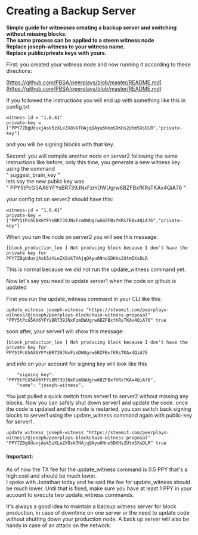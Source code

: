 # Creating a Backup Server

**Simple guide for witnesses creating a backup server and switching without missing blocks:  
The same process can be applied to a steem witness node  
Replace joseph-witness to your witness name.  
Replace public/private keys with yours.**  


First: you created your witness node and now running it according to these directions:

[https://github.com/PBSA/peerplays/blob/master/README.md](https://github.com/PBSA/peerplays/blob/master/README.md)

If you followed the instructions you will end up with something like this in config.txt

```text
witness-id = "1.6.41"
private-key = ["PPY7ZBgUduxjAsk5zXLeZX8skTHAjqQAyu6NnoSDKHs2Utm5XsDLR","private-key"]
```

and you will be signing blocks with that key.

Second: you will compile another node on server2 following the same instructions like before, only this time, you generate a new witness key using the command  
" suggest\_brain\_key "  
lets say the new public key was  
" PPY5tPcG5AX6YFYsBR739JNxFzmDWUgrw6BZFBxfKRsTKAx4QiA76 "

your config.txt on server2 should have this:

```text
witness-id = "1.6.41"
private-key = ["PPY5tPcG5AX6YFYsBR739JNxFzmDWUgrw6BZFBxfKRsTKAx4QiA76","private-key"]
```

When you run the node on server2 you will see this message:  
  


```text
[block_production_loo ] Not producing block because I don't have the private key for 
PPY7ZBgUduxjAsk5zXLeZX8skTHAjqQAyu6NnoSDKHs2Utm5XsDLR
```

  
  
This is normal because we did not run the update\_witness command yet.

Now let's say you need to update server1 when the code on github is updated

First you run the update\_witness command in your CLI like this:

```text
update_witness joseph-witness "https://steemit.com/peerplays-witness/@joseph/peerplays-blockchain-witness-proposal" "PPY5tPcG5AX6YFYsBR739JNxFzmDWUgrw6BZFBxfKRsTKAx4QiA76" true
```

soon after, your server1 will show this message:

```text
[block_production_loo ] Not producing block because I don't have the private key for 
PPY5tPcG5AX6YFYsBR739JNxFzmDWUgrw6BZFBxfKRsTKAx4QiA76
```

  
  
and info on your account for signing key will look like this  
  


```text
    "signing_key": "PPY5tPcG5AX6YFYsBR739JNxFzmDWUgrw6BZFBxfKRsTKAx4QiA76",
    "name": "joseph-witness",
```

  
  
You just pulled a quick switch from server1 to server2 without missing any blocks. Now you can safely shut down server1 and update the code. once the code is updated and the node is restarted, you can switch back signing blocks to server1 using the update\_witness command again with public-key for server1.  
  


```text
update_witness joseph-witness "https://steemit.com/peerplays-witness/@joseph/peerplays-blockchain-witness-proposal" "PPY7ZBgUduxjAsk5zXLeZX8skTHAjqQAyu6NnoSDKHs2Utm5XsDLR" true
```

#### Important:

As of now the TX fee for the update\_witness command is 0.5 PPY that's a high cost and should be much lower.  
I spoke with Jonathan today and he said the fee for update\_witness should be much lower. Until that is fixed, make sure you have at least 1 PPY in your account to execute two update\_witness commands.

It's always a good idea to maintain a backup witness server for block production, in case of downtime on one server or the need to update code without shutting down your production node. A back up server will also be handy in case of an attack on the network.

